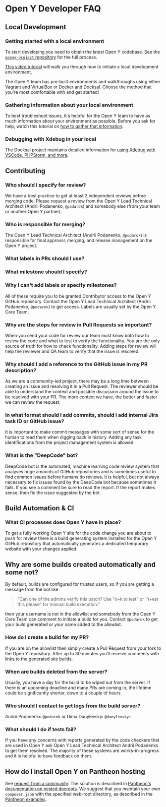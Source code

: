 # Open Y Developer FAQ

## Local Development

### Getting started with a local environment

To start developing you need to obtain the latest Open Y codebase. See the [`openy-project` repository](https://github.com/ymcatwincities/openy-project#latest-development-version-drupal-9-2x) for the full process.

[This video tutorial](https://www.youtube.com/watch?v=jRlinjpTl0c) will walk you through how to initiate a local development environment.

The Open Y team has pre-built environments and walkthroughs using either [Vagrant and VirtualBox](https://github.com/ymcatwincities/openy-cibox-vm#drupal-vagrant-dev-box-for-openy-support) or [Docker and Docksal](https://github.com/ymcatwincities/openy-docksal#get-started). Choose the method that you're most comfortable with and get started!

### Gathering information about your local environment

To best troubleshoot issues, it's helpful for the Open Y team to have as much information about your environment as possible. Before you ask for help, watch this tutorial on [how to gather that information](https://www.youtube.com/watch?v=01y617maeBE).

### Debugging with Xdebug in your local

The Docksal project maintains detailed information for [using Xdebug with VSCode, PHPStorm, and more](https://docs.docksal.io/tools/xdebug/).

## Contributing

### Who should I specify for review?

We have a best practice to get at least 2 independent reviews before merging code. Please request a review from the Open Y Lead Technical Architect (Andrii Podanenko, `@podarok`) and somebody else (from your team or another Open Y partner).

### Who is responsible for merging?

The Open Y Lead Technical Architect (Andrii Podanenko, `@podarok`) is responsible for final approval, merging, and release management on the Open Y project.

### What labels in PRs should I use?

### What milestone should I specify?

### Why I can't add labels or specify milestones?

All of these require you to be granted Contributor access to the Open Y GitHub repository. Contact the Open Y Lead Technical Architect (Andrii Podanenko, `@podarok`) to get access. Labels are usually set by the Open Y Core Team.

### Why are the steps for review in Pull Requests so important?

When you send your code for review our team must know both how to review the code and what to test to verify the functionality. You are the only source of truth for how to check functionality. Adding steps for review will help the reviewer and QA team to verify that the issue is resolved.

### Why should I add a reference to the GitHub issue in my PR description?

As we are a community-led project, there may be a long time between creating an issue and resolving it in a Pull Request. The reviewer should be able to understand the context and possible discussion around the issue to be resolved with your PR. The more context we have, the better and faster we can review the request.

### In what format should I add commits, should I add internal Jira task ID or GitHub issue?

It is important to make commit messages with some sort of sense for the human to read them when digging back in history. Adding any task identifications from the project management system is allowed.

### What is the "DeepCode" bot?

DeepCode bot is the automated, machine learning code review system that analyses huge amounts of GitHub repositories and is sometimes useful to find common issues before humans do reviews. It is helpful, but not always necessary to fix issues found by the DeepCode bot because sometimes it fails. If you see a comment be sure to read the report. If the report makes sense, then fix the issue suggested by the bot.

## Build Automation & CI

### What CI processes does Open Y have in place?

To get a fully working Open Y site for the code change you are about to push for review there is a build generating system installed for the Open Y GitHub repository that automatically generates a dedicated temporary website with your changes applied.

## Why are some builds created automatically and some not?

By default, builds are configured for trusted users, so if you are getting a message from the bot like

> "Can one of the admins verify this patch? Use "o+k to test" or ''t+est this please" for manual build execution."

then your username is not in the allowlist and somebody from the Open Y Core Team can comment to initiate a build for you. Contact `@podarok` to get your build generated or your name added to the allowlist.

### How do I create a build for my PR?

If you are on the allowlist then simply create a Pull Request from your fork to the Open Y repository. After up to 30 minutes you'll receive comments with links to the generated site builds.

### When are builds deleted from the server?

Usually, you have a day for the build to be wiped out from the server. If there is an upcoming deadline and many PRs are coming in, the lifetime could be significantly shorter, down to a couple of hours.

### Who should I contact to get logs from the build server?

Andrii Podanenko `@podarok` or Dima Danylevskyi `@danylevskyi`

### What should I do if tests fail?

If you have any concerns with reports generated by the code checkers that are used in Open Y ask Open Y Lead Technical Architect Andrii Podanenko to get them resolved. The majority of these systems are works-in-progress and it is helpful to have feedback on them.

## How do I install Open Y on Pantheon hosting

See [request from a community](https://github.com/ymcatwincities/openy/issues/2004). The solution is described in [Pantheon's documentation on nested docroots](https://pantheon.io/docs/nested-docroot). We suggest that you maintain your own `composer.json` with the specified web-root directory, as described in the [Pantheon examples](https://github.com/pantheon-systems/example-drops-8-composer/blob/master/composer.json#L94).
